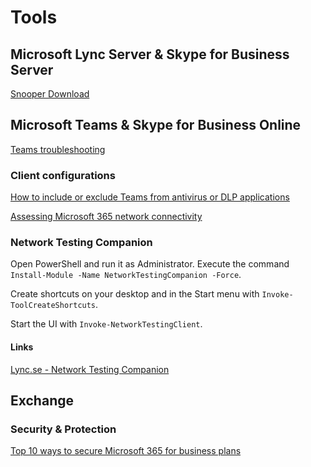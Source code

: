 # Tools

## Microsoft Lync Server & Skype for Business Server

[Snooper Download](https://www.microsoft.com/en-us/download/details.aspx?id=57508)

## Microsoft Teams & Skype for Business Online

[Teams troubleshooting](https://docs.microsoft.com/en-us/microsoftteams/troubleshoot/teams-welcome)

### Client configurations
[How to include or exclude Teams from antivirus or DLP applications](https://docs.microsoft.com/en-us/microsoftteams/troubleshoot/teams-administration/include-exclude-teams-from-antivirus-dlp)

[Assessing Microsoft 365 network connectivity](https://docs.microsoft.com/en-us/microsoft-365/enterprise/assessing-network-connectivity?view=o365-worldwide)

### Network Testing Companion
Open PowerShell and run it as Administrator. Execute the command `Install-Module -Name NetworkTestingCompanion -Force`.  

Create shortcuts on your desktop and in the Start menu with `Invoke-ToolCreateShortcuts`.  

Start the UI with `Invoke-NetworkTestingClient`.  

#### Links
[Lync.se - Network Testing Companion](https://www.lync.se/2019/09/network-testing-companion/)

## Exchange

### Security & Protection

[Top 10 ways to secure Microsoft 365 for business plans](https://docs.microsoft.com/en-us/microsoft-365/admin/security-and-compliance/secure-your-business-data?view=o365-worldwide#ransomware)
